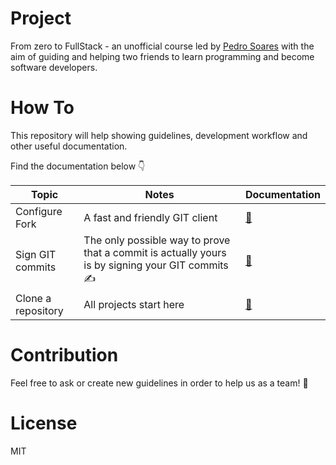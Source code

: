 # Project

From zero to FullStack - an unofficial course led by [Pedro Soares](https://github.com/pncsoares) with the aim of guiding and helping two friends to learn programming and become software developers.

# How To

This repository will help showing guidelines, development workflow and other useful documentation.

Find the documentation below 👇

| Topic | Notes | Documentation |
| -- | -- | -- |
| Configure Fork | A fast and friendly GIT client | [📄](./Documentation/configure-fork.md) |
| Sign GIT commits | The only possible way to prove that a commit is actually yours is by signing your GIT commits ✍️ | [📄](./Documentation/sign-git-commits.md) |
| Clone a repository | All projects start here | [📄](./Documentation/clone-repository.md) |

# Contribution

Feel free to ask or create new guidelines in order to help us as a team! 🚀

# License

MIT